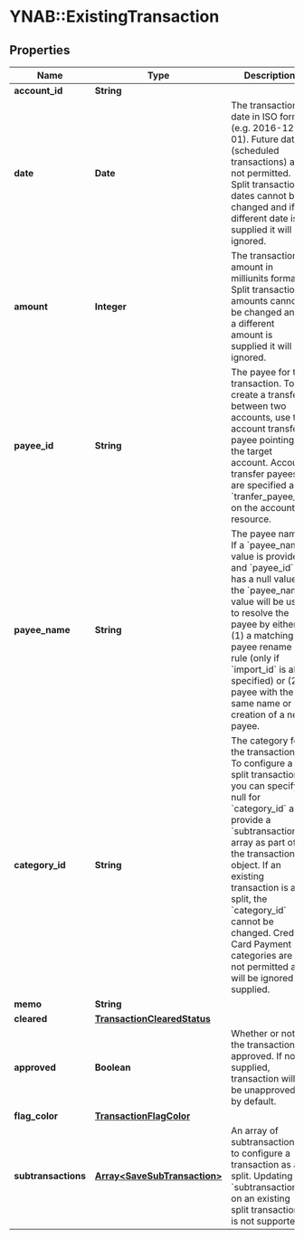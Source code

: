 # YNAB::ExistingTransaction

## Properties

| Name | Type | Description | Notes |
| ---- | ---- | ----------- | ----- |
| **account_id** | **String** |  | [optional] |
| **date** | **Date** | The transaction date in ISO format (e.g. 2016-12-01).  Future dates (scheduled transactions) are not permitted.  Split transaction dates cannot be changed and if a different date is supplied it will be ignored. | [optional] |
| **amount** | **Integer** | The transaction amount in milliunits format.  Split transaction amounts cannot be changed and if a different amount is supplied it will be ignored. | [optional] |
| **payee_id** | **String** | The payee for the transaction.  To create a transfer between two accounts, use the account transfer payee pointing to the target account.  Account transfer payees are specified as &#x60;tranfer_payee_id&#x60; on the account resource. | [optional] |
| **payee_name** | **String** | The payee name.  If a &#x60;payee_name&#x60; value is provided and &#x60;payee_id&#x60; has a null value, the &#x60;payee_name&#x60; value will be used to resolve the payee by either (1) a matching payee rename rule (only if &#x60;import_id&#x60; is also specified) or (2) a payee with the same name or (3) creation of a new payee. | [optional] |
| **category_id** | **String** | The category for the transaction.  To configure a split transaction, you can specify null for &#x60;category_id&#x60; and provide a &#x60;subtransactions&#x60; array as part of the transaction object.  If an existing transaction is a split, the &#x60;category_id&#x60; cannot be changed.  Credit Card Payment categories are not permitted and will be ignored if supplied. | [optional] |
| **memo** | **String** |  | [optional] |
| **cleared** | [**TransactionClearedStatus**](TransactionClearedStatus.md) |  | [optional] |
| **approved** | **Boolean** | Whether or not the transaction is approved.  If not supplied, transaction will be unapproved by default. | [optional] |
| **flag_color** | [**TransactionFlagColor**](TransactionFlagColor.md) |  | [optional] |
| **subtransactions** | [**Array&lt;SaveSubTransaction&gt;**](SaveSubTransaction.md) | An array of subtransactions to configure a transaction as a split. Updating &#x60;subtransactions&#x60; on an existing split transaction is not supported. | [optional] |

